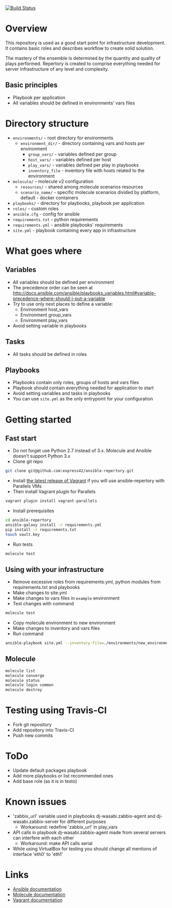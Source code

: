 [![Build Status](https://travis-ci.org/hostberg/influxdb-grafana-playground.svg?branch=master)](https://travis-ci.org/hostberg/influxdb-grafana-playground)

# Overview
This repository is used as a good start point for infrastructure development. It contains basic roles and describes workflow to create solid solution.

The mastery of the ensemble is determined by the quantity and quality of plays performed. Repertory is created to comprise everything needed for server infrastructure of any level and complexity.

## Basic principles
* Playbook per application
* All variables should be defined in environments' vars files

# Directory structure

* `environments/` - root directory for environments
  * `environment_dir/` - directory containing vars and hosts per environment
    * `group_vars/` - variables defined per group
    * `host_vars/` - variables defined per host
    * `play_vars/` - variables defined per play in playbooks
    * `inventory_file` - inventory file with hosts related to the environment
* `molecule/` - molecule v2 configuration
  * `resources/` - shared among molecule scenarios resources
  * `scenario_name/` - specific molecule scenarios divided by platform, default - docker containers
* `playbooks/` - directory for playbooks, playbook per application
* `roles/` - custom roles
* `ansible.cfg` - config for ansible
* `requirements.txt` - python requirements
* `requirements.yml` - ansible playbooks' requirements
* `site.yml` - playbook containing every app in infrastructure

# What goes where

## Variables
* All variables should be defined per environment
* The precedence order can be seen at http://docs.ansible.com/ansible/playbooks_variables.html#variable-precedence-where-should-i-put-a-variable
* Try to use only next places to define a variable:
  * Environment host_vars
  * Environment group_vars
  * Environment play_vars
* Avoid setting variable in playbooks

## Tasks
* All tasks should be defined in roles

## Playbooks
* Playbooks contain only roles, groups of hosts and vars files
* Playbook should contain everything needed for application to start
* Avoid setting variables and tasks in playbooks
* You can use `site.yml` as the only entrypoint for your configuration

# Getting started

## Fast start
* Do not forget use Python 2.7 instead of 3.x. Molecule and Ansible doesn't support Python 3.x
* Clone git repo
```sh
git clone git@github.com:express42/ansible-repertory.git
``` 
* Install [the latest release of Vagrant][Vagrant] if you will use ansible-repertory with Parallels VMs
* Then install Vagrant plugin for Parallels
```sh
vagrant plugin install vagrant-parallels
```
* Install prerequisites
```sh
cd ansible-repertory
ansible-galaxy install -r requirements.yml
pip install -r requirements.txt
touch vault.key
```
* Run tests
```sh
molecule test
```

## Using with your infrastructure
* Remove excessive roles from requirements.yml, python modules from requirements.txt and playbooks
* Make changes to site.yml
* Make changes to vars files in `example` environment
* Test changes with command
```sh
molecule test
```
* Copy molecule environment to new environment
* Make changes to inventory and vars files
* Run command
```sh
ansible-playbook site.yml --inventory-file=./environments/new_environment/inventory
```
## Molecule

```sh
molecule list
molecule converge
molecule status
molecule login common
molecule destroy
```

# Testing using Travis-CI
* Fork git repository
* Add repository into Travis-CI
* Push new commits

# ToDo
* Update default packages playbook
* Add more playbooks or list recommended ones
* Add base role (as it is in testo)

# Known issues
* 'zabbix_url' variable used in playbooks dj-wasabi.zabbix-agent and dj-wasabi.zabbix-server for different purposes
  * Workaround: redefine 'zabbix_url' in play_vars
* API calls in playbook dj-wasabi.zabbix-agent made from several servers can interfere with each other
  * Workaround: make API calls serial
* While using VirtualBox for testing you should change all mentions of interface 'eth0' to 'eth1'

# Links
* [Ansible documentation](https://docs.ansible.com/ansible/index.html "Ansible documentation")
* [Molecule documentation](https://molecule.readthedocs.io/en/master/ "Molecule documentation")
* [Vagrant documentation](https://www.vagrantup.com/docs/ "Vagrant documentation")

[Vagrant]: https://www.vagrantup.com/downloads.html "Vagrant"
